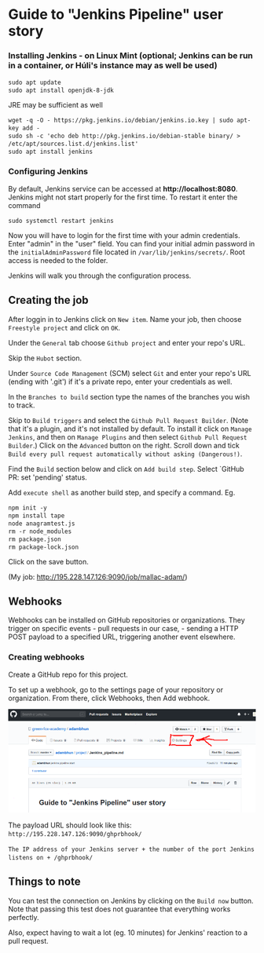 # Guide to "Jenkins Pipeline" user story

### Installing Jenkins - on Linux Mint (optional; Jenkins can be run in a container, or Húli's instance may as well be used)
```
sudo apt update
sudo apt install openjdk-8-jdk
```
JRE may be sufficient as well
```
wget -q -O - https://pkg.jenkins.io/debian/jenkins.io.key | sudo apt-key add -
sudo sh -c 'echo deb http://pkg.jenkins.io/debian-stable binary/ > /etc/apt/sources.list.d/jenkins.list'
sudo apt install jenkins
```
### Configuring Jenkins
By default, Jenkins service can be accessed at **http://localhost:8080**.
Jenkins might not start properly for the first time. To restart it enter the command
```
sudo systemctl restart jenkins
```
Now you will have to login for the first time with your admin credentials. Enter "admin" in the "user" field. You can find your initial admin password in the `initialAdminPassword` file located in `/var/lib/jenkins/secrets/`. Root access is needed to the folder.

Jenkins will walk you through the configuration process.

## Creating the job

After loggin in to Jenkins click on `New item`. Name your job, then choose `Freestyle project` and click on `OK`.

Under the `General` tab choose `Github project` and enter your repo's URL.

Skip the `Hubot` section.

Under `Source Code Management` (SCM) select `Git` and enter your repo's URL (ending with '.git') if it's a private repo, enter your credentials as well.

In the `Branches to build` section type the names of the branches you wish to track.

Skip to `Build triggers` and select the `Github Pull Request Builder`. (Note that it's a plugin, and it's not installed by default. To install it click on `Manage Jenkins`, and then on `Manage Plugins` and then select `Github Pull Request Builder`.)
Click on the `Advanced` button on the right. Scroll down and tick `Build every pull request automatically without asking (Dangerous!)`.

Find the `Build` section below and click on `Add build step`. Select `GitHub PR: set 'pending' status.

Add `execute shell` as another build step, and specify a command.
Eg.
```
npm init -y
npm install tape
node anagramtest.js
rm -r node_modules
rm package.json
rm package-lock.json
```

Click on the save button.

(My job: http://195.228.147.126:9090/job/mallac-adam/)

## Webhooks

Webhooks can be installed on GitHub repositories or organizations. They trigger on specific events - pull requests in our case, - sending a HTTP POST payload to a specified URL, triggering another event elsewhere.

### Creating webhooks

Create a GitHub repo for this project.

To set up a webhook, go to the settings page of your repository or organization. From there, click Webhooks, then Add webhook.

<img src="assets/settings.png">

The payload URL should look like this: `http://195.228.147.126:9090/ghprbhook/`

`The IP address of your Jenkins server + the number of the port Jenkins listens on + /ghprbhook/`

## Things to note

You can test the connection on Jenkins by clicking on the `Build now` button. Note that passing this test does not guarantee that everything works perfectly.

Also, expect having to wait a lot (eg. 10 minutes) for Jenkins' reaction to a pull request. 